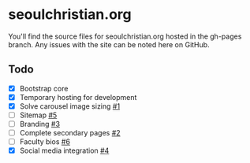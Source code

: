 # seoulchristian.org

You'll find the source files for seoulchristian.org hosted in the gh-pages branch. Any issues with the site can be noted here on GitHub.

## Todo

- [x] Bootstrap core
- [x] Temporary hosting for development
- [x] Solve carousel image sizing [#1](/../../issues/1)
- [ ] Sitemap [#5](/../../issues/5)
- [ ] Branding [#3](/../../issues/3)
- [ ] Complete secondary pages [#2](/../../issues/2)
- [ ] Faculty bios [#6](/../../issues/6)
- [x] Social media integration [#4](/../../issues/4)
